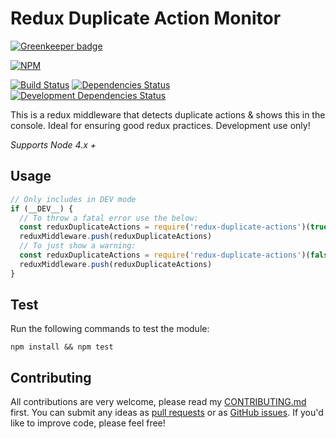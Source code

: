 # Redux Duplicate Action Monitor

[![Greenkeeper badge](https://badges.greenkeeper.io/daviemakz/redux-duplicate-actions.svg)](https://greenkeeper.io/)

[![NPM](https://nodei.co/npm/redux-duplicate-actions.png?compact=true)](https://www.npmjs.com/package/redux-duplicate-actions)  

[![Build Status](https://travis-ci.org/daviemakz/redux-duplicate-actions.svg?branch=master)](https://travis-ci.org/daviemakz/redux-duplicate-actions)
[![Dependencies Status](https://david-dm.org/daviemakz/redux-duplicate-actions/status.svg)](https://david-dm.org/daviemakz/redux-duplicate-actions)
[![Development Dependencies Status](https://david-dm.org/daviemakz/redux-duplicate-actions/dev-status.svg)](https://david-dm.org/daviemakz/redux-duplicate-actions?type=dev)

This is a redux middleware that detects duplicate actions &amp; shows this in the console. Ideal for ensuring good redux practices. Development use only!

*Supports Node 4.x +*  

## Usage

```js
// Only includes in DEV mode
if (__DEV__) {
  // To throw a fatal error use the below:
  const reduxDuplicateActions = require('redux-duplicate-actions')(true)
  reduxMiddleware.push(reduxDuplicateActions)
  // To just show a warning:
  const reduxDuplicateActions = require('redux-duplicate-actions')(false)
  reduxMiddleware.push(reduxDuplicateActions)
}
```

## Test

Run the following commands to test the module:

`npm install && npm test`

## Contributing

All contributions are very welcome, please read my [CONTRIBUTING.md](https://github.com/daviemakz/redux-duplicate-actions/blob/master/CONTRIBUTING.md) first. You can submit any ideas as [pull requests](https://github.com/daviemakz/redux-duplicate-actions/pulls) or as [GitHub issues](https://github.com/daviemakz/redux-duplicate-actions/issues). If you'd like to improve code, please feel free!
